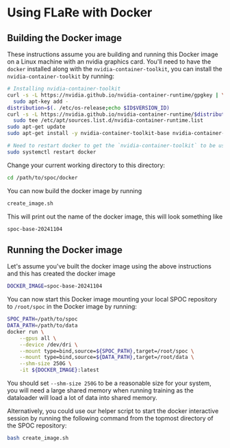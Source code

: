 # Using FLaRe with Docker

## Building the Docker image

These instructions assume you are building and running this Docker image on a Linux machine with an nvidia graphics
card. You'll need to have the `docker` installed along with the `nvidia-container-toolkit`, you can install the 
`nvidia-container-toolkit` by running:
```bash
# Installing nvidia-container-toolkit
curl -s -L https://nvidia.github.io/nvidia-container-runtime/gpgkey | \
  sudo apt-key add -
distribution=$(. /etc/os-release;echo $ID$VERSION_ID)
curl -s -L https://nvidia.github.io/nvidia-container-runtime/$distribution/nvidia-container-runtime.list | \
  sudo tee /etc/apt/sources.list.d/nvidia-container-runtime.list
sudo apt-get update
sudo apt-get install -y nvidia-container-toolkit-base nvidia-container-toolkit

# Need to restart docker to get the `nvidia-container-toolkit` to be usable
sudo systemctl restart docker
```

Change your current working directory to this directory:
```bash
cd /path/to/spoc/docker
```

You can now build the docker image by running
```bash
create_image.sh
```
This will print out the name of the docker image, this will look something like
```
spoc-base-20241104
```

## Running the Docker image

Let's assume you've built the docker image using the above instructions and this has created the docker image
```bash
DOCKER_IMAGE=spoc-base-20241104
```
You can now start this Docker image mounting your local SPOC repository to `/root/spoc` in the Docker image by running:
```bash
SPOC_PATH=/path/to/spoc
DATA_PATH=/path/to/data
docker run \
    --gpus all \
    --device /dev/dri \
    --mount type=bind,source=${SPOC_PATH},target=/root/spoc \
    --mount type=bind,source=${DATA_PATH},target=/root/data \
    --shm-size 250G \
    -it ${DOCKER_IMAGE}:latest
```
You should set `--shm-size 250G` to be a reasonable size for your system, you will need a large shared memory when
running training as the dataloader will load a lot of data into shared memory.

Alternatively, you could use our helper script to start the docker interactive session by running the following command from the topmost directory of the SPOC repository:
```bash
bash create_image.sh
```